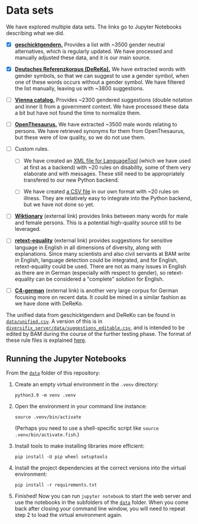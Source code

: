 # Data sets

We have explored multiple data sets. The links go to Jupyter Notebooks describing what we did.

- [x] [**geschicktgendern.**](../data/geschicktgendern/main.ipynb) Provides a list with ~3500 gender neutral alternatives, which is regularly updated. We have processed and manually adjusted these data, and it is our main source.

- [x] [**Deutsches Referenzkorpus (DeReKo).**](../data/dereko/main.ipynb) We have extracted words with gender symbols, so that we can suggest to use a gender symbol, when one of these words occurs without a gender symbol. We have filtered the list manually, leaving us with ~3800 suggestions.

- [ ] [**Vienna catalog.**](../data/vienna_catalog/main.ipynb) Provides ~2300 gendered suggestions (double notation and inner I) from a government context. We have processed these data a bit but have not found the time to normalize them.

- [ ] [**OpenThesaurus.**](../data/openthesaurus/main.ipynb) We have extracted ~3500 male words relating to persons. We have retrieved synonyms for them from OpenThesaurus, but these were of low quality, so we do not use them.

- [ ] Custom rules.

  - [ ] We have created an [XML file for LanguageTool](../data/disability_rules.xml) (which we have used at first as a backend) with ~20 rules on disability, some of them very elaborate and with messages. These still need to be appropriately transfered to our new Python backend.

  - [ ] We have created [a CSV file](../data/illness_rules.csv) in our own format with ~20 rules on illness. They are relatively easy to integrate into the Python backend, but we have not done so yet.

- [ ] [**Wiktionary**](https://de.wiktionary.org/wiki/Wiktionary:Download) (external link) provides links between many words for male and female persons. This is a potential high-quality source still to be leveraged.

- [ ] [**retext-equality**](https://github.com/retextjs/retext-equality) (external link) provides suggestions for sensitive language in English in all dimensions of diversity, along with explanations. Since many scientists and also civil servants at BAM write in English, language detection could be integrated, and for English, retext-equality could be used. There are not as many issues in English as there are in German (especially with respect to gender), so retext-equality can be considered a "complete" solution for English.

- [ ] [**C4-german**](https://german-nlp-group.github.io/projects/gc4-corpus.html) (external link) is another very large corpus for German focusing more on recent data. It could be mined in a similar fashion as we have done with DeReKo.

The unified data from geschicktgendern and DeReKo can be found in [`data/unified.csv`](../data/unified.csv). A version of this is in [`diversifix_server/data/suggestions_editable.csv`](../diversifix_server/data/suggestions_editable.csv), and is intended to be edited by BAM during the course of the further testing phase. The format of these rule files is explained [here](./rule-lists.md).

## Running the Jupyter Notebooks

From the [`data`](../data) folder of this repository:

1. Create an empty virtual environment in the `.venv` directory:

   ```
   python3.9 -m venv .venv
   ```

2. Open the environment in your command line instance:

   ```
   source .venv/bin/activate
   ```

   (Perhaps you need to use a shell-specific script like `source .venv/bin/activate.fish`.)

3. Install tools to make installing libraries more efficient:

   ```
   pip install -U pip wheel setuptools
   ```

4. Install the project dependencies at the correct versions into the virtual environment:

   ```
   pip install -r requirements.txt
   ```

5. Finished! Now you can run `jupyter notebook` to start the web server and use the notebooks in the subfolders of the [`data`](../data) folder. When you come back after closing your command line window, you will need to repeat step 2 to load the virtual environment again.
